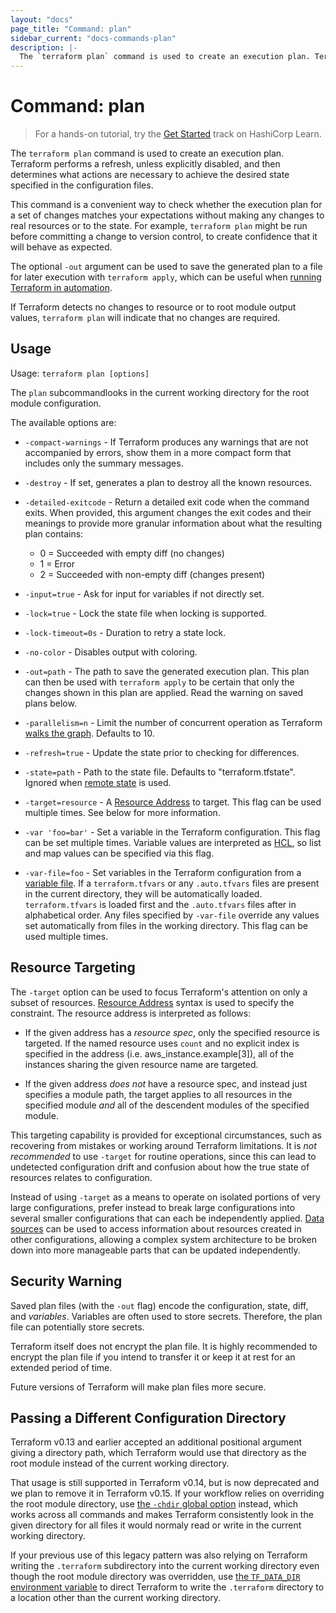 ```yaml
---
layout: "docs"
page_title: "Command: plan"
sidebar_current: "docs-commands-plan"
description: |-
  The `terraform plan` command is used to create an execution plan. Terraform performs a refresh, unless explicitly disabled, and then determines what actions are necessary to achieve the desired state specified in the configuration files. The plan can be saved using `-out`, and then provided to `terraform apply` to ensure only the pre-planned actions are executed.
---
```


# Command: plan

> For a hands-on tutorial, try the [Get Started](https://learn.hashicorp.com/terraform/getting-started/intro?utm_source=WEBSITE&utm_medium=WEB_IO&utm_offer=ARTICLE_PAGE&utm_content=DOCS) track on HashiCorp Learn.

The `terraform plan` command is used to create an execution plan. Terraform
performs a refresh, unless explicitly disabled, and then determines what
actions are necessary to achieve the desired state specified in the
configuration files.

This command is a convenient way to check whether the execution plan for a
set of changes matches your expectations without making any changes to
real resources or to the state. For example, `terraform plan` might be run
before committing a change to version control, to create confidence that it
will behave as expected.

The optional `-out` argument can be used to save the generated plan to a file
for later execution with `terraform apply`, which can be useful when
[running Terraform in automation](https://learn.hashicorp.com/terraform/development/running-terraform-in-automation).

If Terraform detects no changes to resource or to root module output values,
`terraform plan` will indicate that no changes are required.

## Usage

Usage: `terraform plan [options]`

The `plan` subcommandlooks in the current working directory for the root module
configuration.

The available options are:

* `-compact-warnings` - If Terraform produces any warnings that are not
  accompanied by errors, show them in a more compact form that includes only
  the summary messages.

* `-destroy` - If set, generates a plan to destroy all the known resources.

* `-detailed-exitcode` - Return a detailed exit code when the command exits.
  When provided, this argument changes the exit codes and their meanings to
  provide more granular information about what the resulting plan contains:
  * 0 = Succeeded with empty diff (no changes)
  * 1 = Error
  * 2 = Succeeded with non-empty diff (changes present)

* `-input=true` - Ask for input for variables if not directly set.

* `-lock=true` - Lock the state file when locking is supported.

* `-lock-timeout=0s` - Duration to retry a state lock.

* `-no-color` - Disables output with coloring.

* `-out=path` - The path to save the generated execution plan. This plan
  can then be used with `terraform apply` to be certain that only the
  changes shown in this plan are applied. Read the warning on saved
  plans below.

* `-parallelism=n` - Limit the number of concurrent operation as Terraform
  [walks the graph](/docs/internals/graph.html#walking-the-graph). Defaults
  to 10.

* `-refresh=true` - Update the state prior to checking for differences.

* `-state=path` - Path to the state file. Defaults to "terraform.tfstate".
  Ignored when [remote state](/docs/state/remote.html) is used.

* `-target=resource` - A [Resource
  Address](/docs/internals/resource-addressing.html) to target. This flag can
  be used multiple times. See below for more information.

* `-var 'foo=bar'` - Set a variable in the Terraform configuration. This flag
  can be set multiple times. Variable values are interpreted as
  [HCL](/docs/configuration/syntax.html#HCL), so list and map values can be
  specified via this flag.

* `-var-file=foo` - Set variables in the Terraform configuration from
  a [variable file](/docs/configuration/variables.html#variable-files). If
  a `terraform.tfvars` or any `.auto.tfvars` files are present in the current
  directory, they will be automatically loaded. `terraform.tfvars` is loaded
  first and the `.auto.tfvars` files after in alphabetical order. Any files
  specified by `-var-file` override any values set automatically from files in
  the working directory. This flag can be used multiple times.

## Resource Targeting

The `-target` option can be used to focus Terraform's attention on only a
subset of resources.
[Resource Address](/docs/internals/resource-addressing.html) syntax is used
to specify the constraint. The resource address is interpreted as follows:

* If the given address has a _resource spec_, only the specified resource
  is targeted. If the named resource uses `count` and no explicit index
  is specified in the address (i.e. aws_instance.example[3]), all of the instances sharing the given
  resource name are targeted.

* If the given address _does not_ have a resource spec, and instead just
  specifies a module path, the target applies to all resources in the
  specified module _and_ all of the descendent modules of the specified
  module.

This targeting capability is provided for exceptional circumstances, such
as recovering from mistakes or working around Terraform limitations. It
is *not recommended* to use `-target` for routine operations, since this can
lead to undetected configuration drift and confusion about how the true state
of resources relates to configuration.

Instead of using `-target` as a means to operate on isolated portions of very
large configurations, prefer instead to break large configurations into
several smaller configurations that can each be independently applied.
[Data sources](/docs/configuration/data-sources.html) can be used to access
information about resources created in other configurations, allowing
a complex system architecture to be broken down into more manageable parts
that can be updated independently.

## Security Warning

Saved plan files (with the `-out` flag) encode the configuration,
state, diff, and _variables_. Variables are often used to store secrets.
Therefore, the plan file can potentially store secrets.

Terraform itself does not encrypt the plan file. It is highly
recommended to encrypt the plan file if you intend to transfer it
or keep it at rest for an extended period of time.

Future versions of Terraform will make plan files more
secure.

## Passing a Different Configuration Directory

Terraform v0.13 and earlier accepted an additional positional argument giving
a directory path, which Terraform would use that directory as the root module
instead of the current working directory.

That usage is still supported in Terraform v0.14, but is now deprecated and we
plan to remove it in Terraform v0.15. If your workflow relies on overriding
the root module directory, use
[the `-chdir` global option]()
instead, which works across all commands and makes Terraform consistently look
in the given directory for all files it would normaly read or write in the
current working directory.

If your previous use of this legacy pattern was also relying on Terraform
writing the `.terraform` subdirectory into the current working directory even
though the root module directory was overridden, use
[the `TF_DATA_DIR` environment variable](environment-variables.html#TF_DATA_DIR)
to direct Terraform to write the `.terraform` directory to a location other
than the current working directory.
